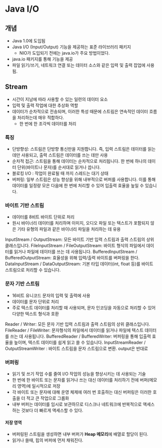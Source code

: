 # Java I/O

## 개념
- Java 1.0에 도입됨
- Java I/O (Input/Output) 기능을 제공하는 표준 라이브러리 패키지
  - NIO가 도입되기 전에는 java.io가 주요 방법이었다.
- java.io 패키지를 통해 기능을 제공
- 파일 읽기/쓰기, 네트워크 연결 또는 데이터 소스와 같은 입력 및 출력 잡업에 사용됨.


## Stream
- 시간이 지남에 따라 사용할 수 있는 일련의 데이터 요소
- 입력 및 출력 작업에 대한 추상화 역할
- 데이터가 순차적으로 전송되며, 이러한 특성 때문에 스트림은 연속적인 데이터 흐름을 처리하는데 매우 적합하다.
  - 한 번에 한 조각씩 데이터를 처리

### 특징 
- 단방향성: 스트림은 단방향 통신만을 지원합니다. 즉, 입력 스트림은 데이터를 읽는 데만 사용되고, 출력 스트림은 데이터를 쓰는 데만 사용
- 순차적 접근: 스트림을 통해 데이터는 순차적으로 처리됩니다. 한 번에 하나의 데이터 단위(바이트나 문자)를 순서대로 읽거나 씁니다.
- 블로킹 I/O : 작업이 완료될 때 까지 스레드는 대기 상태
- 버퍼링: 일부 스트림은 성능 향상을 위해 내부적으로 버퍼를 사용합니다. 이를 통해 데이터를 일정량 모은 다음에 한 번에 처리할 수 있어 입출력 효율을 높일 수 있습니다.

### 바이트 기반 스트림
- 데이터를 8비트 바이트 단위로 처리
- 원시 바이너리 데이터를 처리하며 이미지, 오디오 파일 또는 텍스트가 포함되지 않은 기타 유형의 파일과 같은 바이너리 파일을 처리하는 데 유용

InputStream / OutputStream: 모든 바이트 기반 입력 스트림과 출력 스트림의 상위 클래스입니다.
FileInputStream / FileOutputStream: 바이트 형식의 파일에서 데이터를 읽거나 파일에 데이터를 쓰는 데 사용됩니다.
BufferedInputStream / BufferedOutputStream: 효율성을 위해 입력/출력 바이트를 버퍼링을 한다.
DataInputStream / DataOutputStream: 기본 타입 데이터(int, float 등)를 바이트 스트림으로 처리할 수 있습니다.


### 문자 기반 스트림
- 16비트 유니코드 문자의 입력 및 출력에 사용
- 데이터를 문자 단위로 처리
- 주로 텍스트 데이터를 처리할 때 사용되며, 문자 인코딩을 자동으로 처리할 수 있어 다양한 텍스트 형식과 호환

Reader / Writer: 모든 문자 기반 입력 스트림과 출력 스트림의 상위 클래스입니다.
FileReader / FileWriter: 문자형식의 파일에서 데이터를 읽거나 파일에 텍스트 데이터를 쓰는 데 사용됩니다.
BufferedReader / BufferedWriter: 버퍼링을 통해 입출력 효율을 높이며, 텍스트 데이터를 쉽게 읽고 쓸 수 있습니다.
InputStreamReader / OutputStreamWriter : 바이트 스트림을 문자 스트림으로 변환. output은 반대로

### 버퍼링
- 읽기 및 쓰기 작업 수를 줄여 I/O 작업의 성능을 향상시키는 데 사용되는 기술
- 한 번에 한 바이트 또는 문자를 읽거나 쓰는 대신 데이터를 처리하기 전에 버퍼(메모리 영역)에 일시적으로 저장
- 각 바이트 또는 문자에 대해 운영 체제에 여러 번 호출하는 대신 버퍼링은 이러한 호출을 더 적고 큰 작업으로 그룹화
- 내부 버퍼는 데이터를 임시로 보관하므로 디스크나 네트워크에 반복적으로 액세스하는 것보다 더 빠르게 액세스할 수 있다.

#### 저장 영역
- 버퍼링된 스트림을 생성하면 내부 버퍼가 **Heap 메모리**에 배열로 할당이 된다.
- 읽거나 쓸때, 힙의 버퍼에 먼저 채워진다.